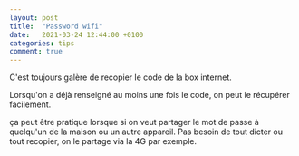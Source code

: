 ```yaml
---
layout: post
title:  "Password wifi"
date:   2021-03-24 12:44:00 +0100
categories: tips
comment: true 
---
```


C'est toujours galère de recopier le code de la box internet.

Lorsqu'on a déjà renseigné au moins une fois le code, on peut le récupérer facilement.

<script src="https://gist.github.com/pacourbet/7baf70cdc66e568db4736a98dc5322e3.js"></script>

ça peut être pratique lorsque si on veut partager le mot de passe à quelqu'un de la maison ou un autre appareil.
Pas besoin de tout dicter ou tout recopier, on le partage via la 4G par exemple.